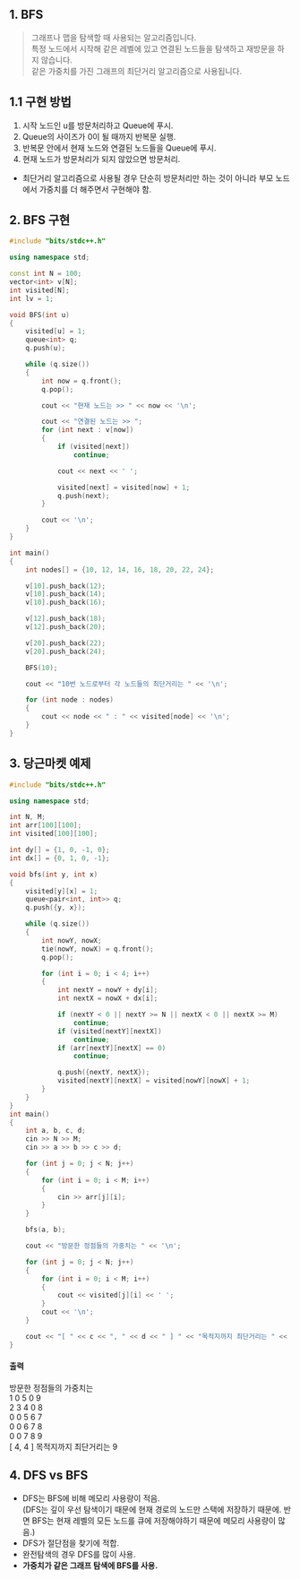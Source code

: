 ## 1. BFS
> 그래프나 맵을 탐색할 때 사용되는 알고리즘입니다.   
특정 노드에서 시작해 같은 레벨에 있고 연결된 노드들을 탐색하고 재방문을 하지 않습니다.   
같은 가중치를 가진 그래프의 최단거리 알고리즘으로 사용됩니다.

## 1.1 구현 방법
1. 시작 노드인 u를 방문처리하고 Queue에 푸시.
2. Queue의 사이즈가 0이 될 때까지 반복문 실행.
3. 반복문 안에서 현재 노드와 연결된 노드들을 Queue에 푸시.
4. 현재 노드가 방문처리가 되지 않았으면 방문처리.

- 최단거리 알고리즘으로 사용될 경우 단순히 방문처리만 하는 것이 아니라 부모 노드에서 가중치를 더 해주면서 구현해야 함.

## 2. BFS 구현
```c++
#include "bits/stdc++.h"

using namespace std;

const int N = 100;
vector<int> v[N];
int visited[N];
int lv = 1;

void BFS(int u)
{
    visited[u] = 1;
    queue<int> q;
    q.push(u);

    while (q.size())
    {
        int now = q.front();
        q.pop();

        cout << "현재 노드는 >> " << now << '\n';

        cout << "연결된 노드는 >> ";
        for (int next : v[now])
        {
            if (visited[next])
                continue;

            cout << next << ' ';

            visited[next] = visited[now] + 1;
            q.push(next);
        }

        cout << '\n';
    }
}

int main()
{
    int nodes[] = {10, 12, 14, 16, 18, 20, 22, 24};

    v[10].push_back(12);
    v[10].push_back(14);
    v[10].push_back(16);

    v[12].push_back(18);
    v[12].push_back(20);

    v[20].push_back(22);
    v[20].push_back(24);

    BFS(10);

    cout << "10번 노드로부터 각 노드들의 최단거리는 " << '\n';

    for (int node : nodes)
    {
        cout << node << " : " << visited[node] << '\n';
    }
}
```   

## 3. 당근마켓 예제
```c++
#include "bits/stdc++.h"

using namespace std;

int N, M;
int arr[100][100];
int visited[100][100];

int dy[] = {1, 0, -1, 0};
int dx[] = {0, 1, 0, -1};

void bfs(int y, int x)
{
    visited[y][x] = 1;
    queue<pair<int, int>> q;
    q.push({y, x});

    while (q.size())
    {
        int nowY, nowX;
        tie(nowY, nowX) = q.front();
        q.pop();

        for (int i = 0; i < 4; i++)
        {
            int nextY = nowY + dy[i];
            int nextX = nowX + dx[i];

            if (nextY < 0 || nextY >= N || nextX < 0 || nextX >= M)
                continue;
            if (visited[nextY][nextX])
                continue;
            if (arr[nextY][nextX] == 0)
                continue;

            q.push({nextY, nextX});
            visited[nextY][nextX] = visited[nowY][nowX] + 1;
        }
    }
}
int main()
{
    int a, b, c, d;
    cin >> N >> M;
    cin >> a >> b >> c >> d;

    for (int j = 0; j < N; j++)
    {
        for (int i = 0; i < M; i++)
        {
            cin >> arr[j][i];
        }
    }

    bfs(a, b);

    cout << "방문한 정점들의 가중치는 " << '\n';

    for (int j = 0; j < N; j++)
    {
        for (int i = 0; i < M; i++)
        {
            cout << visited[j][i] << ' ';
        }
        cout << '\n';
    }

    cout << "[ " << c << ", " << d << " ] " << "목적지까지 최단거리는 " << visited[c][d];
}
```
#### 출력
방문한 정점들의 가중치는   
1 0 5 0 9   
2 3 4 0 8   
0 0 5 6 7  
0 0 6 7 8  
0 0 7 8 9  
[ 4, 4 ] 목적지까지 최단거리는 9  

## 4. DFS vs BFS
- DFS는 BFS에 비해 메모리 사용량이 적음.  
(DFS는 깊이 우선 탐색이기 때문에 현재 경로의 노드만 스택에 저장하기 때문에. 반면 BFS는 현재 레벨의 모든 노드를 큐에 저장해야하기 때문에 메모리 사용량이 많음.)
- DFS가 절단점을 찾기에 적합.
- 완전탐색의 경우 DFS를 많이 사용.
- **가중치가 같은 그래프 탐색에 BFS를 사용.**